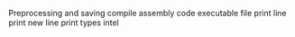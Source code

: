 Preprocessing and saving
compile
assembly code
executable file
print line
print new line
print types
intel
